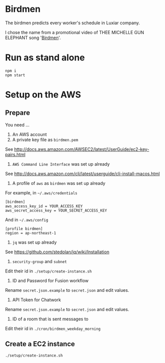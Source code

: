 # Birdmen

The birdmen predicts every worker's schedule in Luxiar company.

I chose the name from a promotional video of THEE MICHELLE GUN ELEPHANT song  '[Birdmen](https://www.youtube.com/watch?v=AKJnR8JPX2Q)'.

# Run as stand alone

```
npm i
npm start
```

# Setup on the AWS
## Prepare
You need ...

1. An AWS account
1. A private key file as `birdmen.pem`

  See http://docs.aws.amazon.com/AWSEC2/latest/UserGuide/ec2-key-pairs.html

1. `AWS Command Line Interface` was set up already

  See http://docs.aws.amazon.com/cli/latest/userguide/cli-install-macos.html

1. A profile of `aws` as `birdmen` was set up already

  For example, in `~/.aws/credentials`
```
[birdmen]
aws_access_key_id = YOUR_ACCESS_KEY
aws_secret_access_key = YOUR_SECRET_ACCESS_KEY
```

  And in `~/.aws/config`
```
[profile birdmen]
region = ap-northeast-1
```

1. `jq` was set up already

  See https://github.com/stedolan/jq/wiki/Installation

1. `security-group` and `subnet`

  Edit their id in `./setup/create-instance.sh`

1. ID and Password for Fusion workflow

  Rename `secret.json.example` to `secret.json` and edit values.

1. API Token for Chatwork

  Rename `secret.json.example` to `secret.json` and edit values.

1. ID of a room that is sent messages to

  Edit their id in `./cron/birdmen_weekday_morning`

## Create a EC2 instance

```
./setup/create-instance.sh
```

